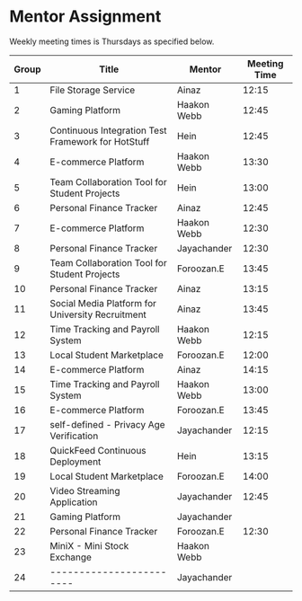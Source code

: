 # Mentor Assignment

Weekly meeting times is Thursdays as specified below.

| Group | Title                                              | Mentor      | Meeting Time |
| ----- | -------------------------------------------------- | ----------- | ------------ |
| 1     | File Storage Service                               | Ainaz       | 12:15        |
| 2     | Gaming Platform                                    | Haakon Webb | 12:45        |
| 3     | Continuous Integration Test Framework for HotStuff | Hein        | 12:45        |
| 4     | E-commerce Platform                                | Haakon Webb | 13:30        |
| 5     | Team Collaboration Tool for Student Projects       | Hein        | 13:00        |
| 6     | Personal Finance Tracker                           | Ainaz       | 12:45        |
| 7     | E-commerce Platform                                | Haakon Webb | 12:30        |
| 8     | Personal Finance Tracker                           | Jayachander | 12:30        |
| 9     | Team Collaboration Tool for Student Projects       | Foroozan.E  | 13:45        |
| 10    | Personal Finance Tracker                           | Ainaz       | 13:15        |
| 11    | Social Media Platform for University Recruitment   | Ainaz       | 13:45        |
| 12    | Time Tracking and Payroll System                   | Haakon Webb | 12:15        |
| 13    | Local Student Marketplace                          | Foroozan.E  | 12:00        |
| 14    | E-commerce Platform                                | Ainaz       | 14:15        |
| 15    | Time Tracking and Payroll System                   | Haakon Webb | 13:00        |
| 16    | E-commerce Platform                                | Foroozan.E  | 13:45        |
| 17    | self-defined - Privacy Age Verification            | Jayachander | 12:15        |
| 18    | QuickFeed Continuous Deployment                    | Hein        | 13:15        |
| 19    | Local Student Marketplace                          | Foroozan.E  | 14:00        |
| 20    | Video Streaming Application                        | Jayachander | 12:45        |
| 21    | Gaming Platform                                    | Jayachander |              |
| 22    | Personal Finance Tracker                           | Foroozan.E  | 12:30        |
| 23    | MiniX - Mini Stock Exchange                        | Haakon Webb |              |
| 24    | ------------------------                           | Jayachander |              |
